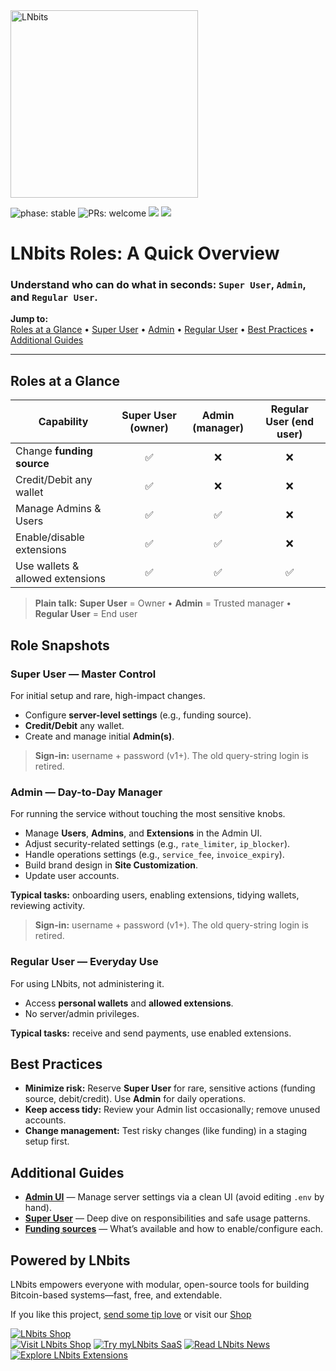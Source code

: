 <a href="https://lnbits.com" target="_blank" rel="noopener noreferrer">
  <picture>
    <source media="(prefers-color-scheme: dark)" srcset="https://i.imgur.com/QE6SIrs.png">
    <img src="https://i.imgur.com/fyKPgVT.png" alt="LNbits" style="width:300px">
  </picture>
</a>

![phase: stable](https://img.shields.io/badge/phase-stable-2EA043)
![PRs: welcome](https://img.shields.io/badge/PRs-Welcome-yellow)
[<img src="https://img.shields.io/badge/community_chat-Telegram-24A1DE">](https://t.me/lnbits)
[<img src="https://img.shields.io/badge/supported_by-%3E__OpenSats-f97316">](https://opensats.org)

# LNbits Roles: A Quick Overview  
### Understand **who can do what** in seconds: `Super User`, `Admin`, and `Regular User`.

**Jump to:**  
[Roles at a Glance](#roles-at-a-glance) •
[Super User](#super-user--master-control) •
[Admin](#admin--day-to-day-manager) •
[Regular User](#regular-user--everyday-use) •
[Best Practices](#best-practices) •
[Additional Guides](#additional-guides)

---

## Roles at a Glance

| Capability                         | **Super User** (owner) | **Admin** (manager) | **Regular User** (end user) |
| ---------------------------------- | :--------------------: | :-----------------: | :-------------------------: |
| Change **funding source**          | ✅                      | ❌                   | ❌                          |
| Credit/Debit any wallet            | ✅                      | ❌                   | ❌                          |
| Manage Admins & Users              | ✅                      | ✅                   | ❌                          |
| Enable/disable extensions          | ✅                      | ✅                   | ❌                          |
| Use wallets & allowed extensions   | ✅                      | ✅                   | ✅                          |

> **Plain talk:** **Super User** = Owner • **Admin** = Trusted manager • **Regular User** = End user


## Role Snapshots

### Super User — Master Control
For initial setup and rare, high-impact changes.
- Configure **server-level settings** (e.g., funding source).
- **Credit/Debit** any wallet.
- Create and manage initial **Admin(s)**.

> **Sign-in:** username + password (v1+). The old query-string login is retired.


### Admin — Day-to-Day Manager
For running the service without touching the most sensitive knobs.
- Manage **Users**, **Admins**, and **Extensions** in the Admin UI.
- Adjust security-related settings (e.g., `rate_limiter`, `ip_blocker`).
- Handle operations settings (e.g., `service_fee`, `invoice_expiry`).
- Build brand design in **Site Customization**.
- Update user accounts.

**Typical tasks:** onboarding users, enabling extensions, tidying wallets, reviewing activity.

> **Sign-in:** username + password (v1+). The old query-string login is retired.


### Regular User — Everyday Use
For using LNbits, not administering it.
- Access **personal wallets** and **allowed extensions**.
- No server/admin privileges.

**Typical tasks:** receive and send payments, use enabled extensions.


## Best Practices
- **Minimize risk:** Reserve **Super User** for rare, sensitive actions (funding source, debit/credit). Use **Admin** for daily operations.
- **Keep access tidy:** Review your Admin list occasionally; remove unused accounts.
- **Change management:** Test risky changes (like funding) in a staging setup first.


## Additional Guides
- **[Admin UI](./admin_ui.md)** — Manage server settings via a clean UI (avoid editing `.env` by hand).
- **[Super User](./super_user.md)** — Deep dive on responsibilities and safe usage patterns.
- **[Funding sources](./funding-sources_table.md)** — What’s available and how to enable/configure each.


## Powered by LNbits
LNbits empowers everyone with modular, open-source tools for building Bitcoin-based systems—fast, free, and extendable.

If you like this project, [send some tip love](https://demo.lnbits.com/tipjar/DwaUiE4kBX6mUW6pj3X5Kg) or visit our [Shop](https://shop.lnbits.de)

[![LNbits Shop](https://demo.lnbits.com/static/images/bitcoin-shop-banner.png)](https://shop.lnbits.com/)  
[![Visit LNbits Shop](https://img.shields.io/badge/Visit-LNbits%20Shop-7C3AED?logo=shopping-cart&logoColor=white&labelColor=5B21B6)](https://shop.lnbits.com/)
[![Try myLNbits SaaS](https://img.shields.io/badge/Try-myLNbits%20SaaS-2563EB?logo=lightning&logoColor=white&labelColor=1E40AF)](https://my.lnbits.com/login)
[![Read LNbits News](https://img.shields.io/badge/Read-LNbits%20News-F97316?logo=rss&logoColor=white&labelColor=C2410C)](https://news.lnbits.com/)
[![Explore LNbits Extensions](https://img.shields.io/badge/Explore-LNbits%20Extensions-10B981?logo=puzzle-piece&logoColor=white&labelColor=065F46)](https://extensions.lnbits.com/)
